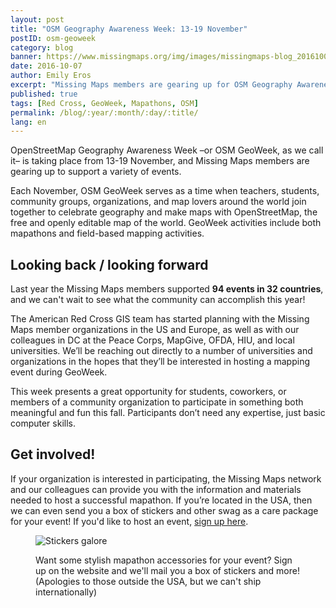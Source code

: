 ```yaml
---
layout: post
title: "OSM Geography Awareness Week: 13-19 November"
postID: osm-geoweek
category: blog
banner: https://www.missingmaps.org/img/images/missingmaps-blog_20161007_banner.png
date: 2016-10-07
author: Emily Eros
excerpt: "Missing Maps members are gearing up for OSM Geography Awareness Week this Novmber, hoping to support over 100 mapathons around the world!"
published: true
tags: [Red Cross, GeoWeek, Mapathons, OSM]
permalink: /blog/:year/:month/:day/:title/
lang: en
---
```


OpenStreetMap Geography Awareness Week –or OSM GeoWeek, as we call it– is taking place from 13-19 November, and Missing Maps members are gearing up to support a variety of events.

Each November, OSM GeoWeek serves as a time when teachers, students, community groups, organizations, and map lovers around the world join together to celebrate geography and make maps with OpenStreetMap, the free and openly editable map of the world. GeoWeek activities include both mapathons and field-based mapping activities.


## Looking back / looking forward

Last year the Missing Maps members supported **94 events in 32 countries**, and we can't wait to see what the community can accomplish this year!

The American Red Cross GIS team has started planning with the Missing Maps member organizations in the US and Europe, as well as with our colleagues in DC at the Peace Corps, MapGive, OFDA, HIU, and local universities. We’ll be reaching out directly to a number of universities and organizations in the hopes that they’ll be interested in hosting a mapping event during GeoWeek.

This week presents a great opportunity for students, coworkers, or members of a community organization to participate in something both meaningful and fun this fall. Participants don’t need any expertise, just basic computer skills.


## Get involved!

If your organization is interested in participating, the Missing Maps network and our colleagues can provide you with the information and materials needed to host a successful mapathon. If you’re located in the USA, then we can even send you a box of stickers and other swag as a care package for your event! If you'd like to host an event, [sign up here](https://docs.google.com/forms/d/1SG9DW7ZyEC9Vf78RbApUfBYAQPSIReyxbupGJPCqjtw/viewform?edit_requested=true).

<figure>
<img src="https://www.missingmaps.org/img/images/missingmaps-blog_20161007_swag.png" alt="Stickers galore">
<p class="caption">Want some stylish mapathon accessories for your event? Sign up on the website and we'll mail you a box of stickers and more! (Apologies to those outside the USA, but we can't ship internationally)</p>
</figure>
